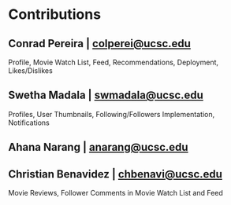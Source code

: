 # Contributions

## Conrad Pereira | colperei@ucsc.edu
Profile, Movie Watch List, Feed, Recommendations, Deployment, Likes/Dislikes

## Swetha Madala | swmadala@ucsc.edu
Profiles, User Thumbnails, Following/Followers Implementation, Notifications

## Ahana Narang | anarang@ucsc.edu


## Christian Benavidez | chbenavi@ucsc.edu
Movie Reviews, Follower Comments in Movie Watch List and Feed
